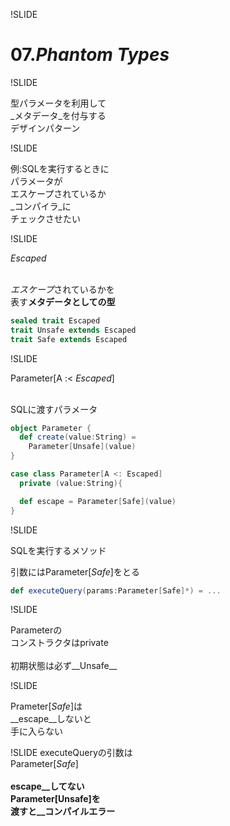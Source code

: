 !SLIDE

# 07._Phantom Types_

!SLIDE

<span>型パラメータ</span>を利用して<br/>
_メタデータ_を付与する<br/>
デザインパターン

!SLIDE

例:SQLを実行するときに<br/>
パラメータが<br/>
エスケープされているか<br/>
_コンパイラ_に<br/>
チェックさせたい<br/>

!SLIDE

_Escaped_<br/>
<br/>

<p class="sub">
<em>エスケープ</em>されているかを<br/>
表す<strong>メタデータとしての型</strong>
</p>

```scala
sealed trait Escaped
trait Unsafe extends Escaped
trait Safe extends Escaped
```

!SLIDE

<span>Parameter</span>[A :< _Escaped_]<br/>
<br/>
<p class="sub">
SQLに渡すパラメータ
</p>

```scala
object Parameter {
  def create(value:String) =
    Parameter[Unsafe](value)
}

case class Parameter[A <: Escaped]
  private (value:String){

  def escape = Parameter[Safe](value)
}

```

!SLIDE

SQLを実行するメソッド<br/>

<p class="sub">
引数には<span>Parameter</span>[<em>Safe</em>]をとる
</p>

```scala
def executeQuery(params:Parameter[Safe]*) = ...
```

!SLIDE

<span>Parameter</span>の<br/>
コンストラクタはprivate<br/>
<br/>
初期状態は必ず__Unsafe__

!SLIDE

<span>Prameter</span>[_Safe_]は<br/>
__escape__しないと<br/>
手に入らない

!SLIDE
executeQueryの引数は<br/>
<span>Parameter</span>[_Safe_]<br/>
<br/>
__escape__してない<br/>
<span>Parameter</span>[Unsafe]を<br/>
渡すと__コンパイルエラー__
